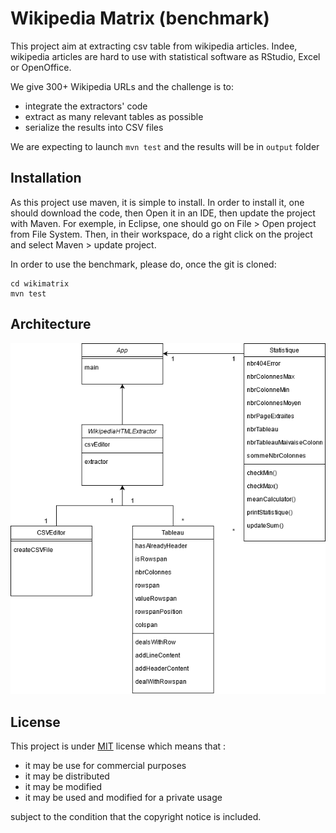 # Wikipedia Matrix (benchmark)

This project aim at extracting csv table from wikipedia articles.  Indee, wikipedia articles are hard to use with statistical software as RStudio, Excel or OpenOffice. 

We give 300+ Wikipedia URLs and the challenge is to:
 * integrate the extractors' code 
 * extract as many relevant tables as possible 
 * serialize the results into CSV files 
 
We are expecting to launch `mvn test` and the results will be in `output` folder 


## Installation

As this project use maven, it is simple to install. 
In order to install it, one should download the code, then Open it in an IDE, then update the project with Maven. 
For exemple, in Eclipse, one should go on File > Open project from File System. Then, in their workspace, do a right click on the project and select Maven > update project. 

In order to use the benchmark, please do, once the git is cloned:
```
cd wikimatrix 
mvn test
``` 

## Architecture

![Class diagram](/wikimatrixDiagram.png)

## License

This project is under [MIT](https://choosealicense.com/licenses/mit/) license which means that : 

- it may be use for commercial purposes
- it may be distributed
- it may be modified 
- it may be used and modified for a private usage

subject to the condition that the copyright notice is included. 
